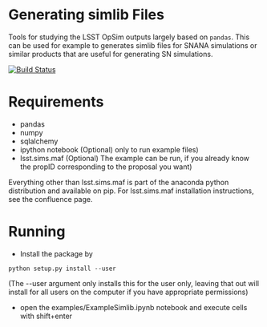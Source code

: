 # Generating simlib Files

Tools for studying the LSST OpSim outputs largely based on `pandas`. This can be used for example to generates
 simlib files for SNANA simulations or similar products that are useful for generating SN simulations.

[![Build Status](https://travis-ci.org/rbiswas4/OpSimSummary.svg?branch=master)](https://travis-ci.org/rbiswas4/OpSimSummary)
# Requirements

- pandas 
- numpy
- sqlalchemy
- ipython notebook (Optional) only to run example files)
- lsst.sims.maf (Optional) The example can be run, if you already know the propID corresponding to the proposal you want) 

Everything other than lsst.sims.maf is part of the anaconda python distribution and available on pip. For lsst.sims.maf installation instructions, see the confluence page. 
# Running
- Install the package by 

```
python setup.py install --user
```


(The --user argument only installs this for the user only, leaving that out will install for all users on the computer if you have appropriate permissions) 

- open the examples/ExampleSimlib.ipynb notebook and execute cells with shift+enter
